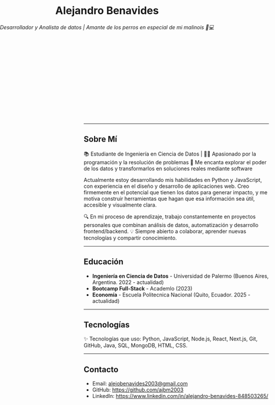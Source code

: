 <!DOCTYPE html>
<html>
<head>

</head>
<body>
<div style="position: relative; width: 300px; height: 300px;">
  <div align="center" width="150" style="position: absolute; top: 0; left: 0; z-index: 1;" >
    <img src="https://capsule-render.vercel.app/api?color=0:1408d0,50:0860d0,100:08c4d0&height=250&section=header&fontSize=30&type=waving&fontColor=fefefe&&animation=fadeIn"
    alt="header" style="position: absolute; top: 0; left: 0; z-index: 1;"/>
    <img src="https://raw.githubusercontent.com/ajbm2003/ajbm2003/main/imagen-removebg-preview.png?auto=compress&cs=tinysrgb&w=600"  tengo asi mi codigo como hago que suba la imagen y se ponga sobre la otra imagen
           alt="Perro Malinois con lentes" 
           width="300" height="300" style="position: absolute; top: 20px; left: 25px; z-index: 2; border-radius: 10px;">
    </div>
  </div>
    <!-- Encabezado con imagen y nombre -->
    <div align="center" style="position: absolute; top: 0; left: 0; z-index: 2;">
      
  <h1>Alejandro Benavides</h1>
      <p><em>Desarrollador y Analista de datos | Amante de los perros en especial de mi malinois 🐶💻</em></p>
    </div>

  <hr>

  <!-- Sobre Mí -->
  <h2>Sobre Mí</h2>
  <p>
   📚 Estudiante de Ingeniería en Ciencia de Datos | 🧑‍💻 Apasionado por la programación y la resolución de problemas
🚀 Me encanta explorar el poder de los datos y transformarlos en soluciones reales mediante software

Actualmente estoy desarrollando mis habilidades en Python y JavaScript, con experiencia en el diseño y desarrollo de aplicaciones web. Creo firmemente en el potencial que tienen los datos para generar impacto, y me motiva construir herramientas que hagan que esa información sea útil, accesible y visualmente clara.

🔍 En mi proceso de aprendizaje, trabajo constantemente en proyectos personales que combinan análisis de datos, automatización y desarrollo frontend/backend.
💡 Siempre abierto a colaborar, aprender nuevas tecnologías y compartir conocimiento.

  </p>

  <hr>

  <!-- Educación -->
  <h2>Educación</h2>
  <ul>
    <li><strong>Ingeniería en Ciencia de Datos</strong> - Universidad de Palermo (Buenos Aires, Argentina. 2022 - actualidad)</li>
    <li><strong>Bootcamp Full-Stack</strong> - Academlo (2023)</li>
    <li><strong>Economía</strong> - Escuela Politecnica Nacional (Quito, Ecuador. 2025 - actualidad)</li>
  </ul>

  <hr>

  <!-- Tecnologías -->
  <h2>Tecnologías</h2>
  <p>
   ✨ Tecnologías que uso: Python, JavaScript,  Node.js, React, Next.js, Git, GitHub, Java, SQL, MongoDB, HTML, CSS.
  </p>

  <hr>

  <!-- Contacto -->
  <h2>Contacto</h2>
  <ul>
    <li>Email: <a href="alejobenavides2003@gmail.com">alejobenavides2003@gmail.com</a></li>
    <li>GitHub: <a href="https://github.com/ajbm2003">https://github.com/ajbm2003</a></li>
    <li>LinkedIn: <a href="https://www.linkedin.com/in/alejandro-benavides-848503265/">https://www.linkedin.com/in/alejandro-benavides-848503265/</a></li>
  </ul>

</body>
</html>
